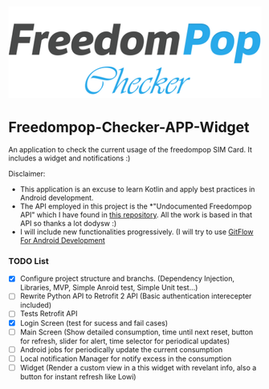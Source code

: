
![Logo](https://github.com/elloza/Freedompop-Checker-APP-Widget/blob/master/Images/Freedompop_logo.png)

# Freedompop-Checker-APP-Widget
An application to check the current usage of the freedompop SIM Card. It includes a widget and notifications :)

Disclaimer:

- This application is an excuse to learn Kotlin and apply best practices in Android development.
- The API employed in this project is the *"Undocumented Freedompop API" which I have found in [this repository](https://github.com/dodysw/fpopclient). All the work is based in that API so thanks a lot dodysw :)
- I will include new functionalities progressively. (I will try to use [GitFlow For Android Development](https://riggaroo.co.za/using-git-flow-for-android-development/)

### TODO List

- [X] Configure project structure and branchs. (Dependency Injection, Libraries, MVP, Simple Anroid test, Simple Unit test...)
- [ ] Rewrite Python API to Retrofit 2 API (Basic authentication interecepter included)
- [ ] Tests Retrofit API
- [X] Login Screen (test for sucess and fail cases)
- [ ] Main Screen (Show detailed consumption, time until next reset, button for refresh, slider for alert, time selector for periodical updates)
- [ ] Android jobs for periodically update the current consumption
- [ ] Local notification Manager for notify excess in the consumption
- [ ] Widget (Render a custom view in a this widget with revelant info, also a button for instant refresh like Lowi)
